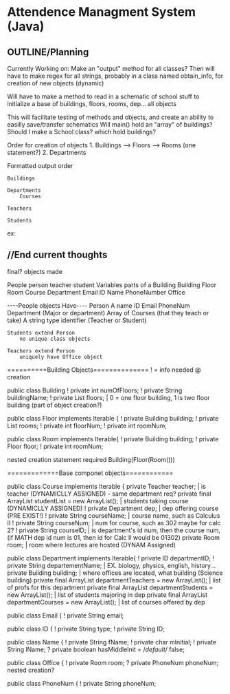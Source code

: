 # Attendence Managment System (Java)

OUTLINE/Planning
-------------------------------------------------------------------
Currently Working on:
Make an "output" method for all classes?
Then will have to make regex for all strings, probably in a class named obtain_info, for creation of new objects (dynamic)


Will have to make a method to read in a schematic of school stuff to initialize a base of buildings, floors, rooms, dep... all objects

This will facilitate testing of methods and objects, and create an ability to easilly save/transfer schematics
Will main() hold an "array" of buildings? Should I make a School class? which hold buildings? 

Order for creation of objects
    1. Buildings --> Floors --> Rooms (one statement?)
    2. Departments


Formatted output order

    Buildings

    Departments
        Courses

    Teachers

    Students

ex: 



//End current thoughts
-------------------------------------------------------------------
final? objects made

People
    person
        teacher
        student
Variables
    parts of a Building
        Building
        Floor
        Room
    Course
    Department
    Email
    ID
    Name
    PhoneNumber
    Office

----People objects Have----
Person
    A name
    ID
    Email
    PhoneNum
    Department (Major or department)
    Array of Courses (that they teach or take)
    A string type identifier (Teacher or Student)

    Students extend Person
        no unique class objects

    Teachers extend Person
        uniquely have Office object

==========Building Objects==============          ! = info needed @ creation

public class Building
!    private int numOfFloors;
!    private String buildingName;
!    private List<Floor> floors;  |  0 = one floor building, 1 is two floor building (part of object creation?)

public class Floor implements Iterable <Floor> {
!    private Building building;
!    private List <Room> rooms;
!    private int floorNum;
!    private int roomNum;

public class Room implements Iterable<Room>{
!    private Building building;
!    private Floor floor;
!    private int roomNum;

nested creation statement required Building(Floor(Room()))

=============Base componet objects============

public class Course implements Iterable<Course> {
    private Teacher teacher;  |  is teacher (DYNAMICLLY ASSIGNED) - same department req?
    private final ArrayList<Student> studentList = new ArrayList<Student>();  |  students taking course (DYNAMICLLY ASSIGNED)
!    private Department dep;  |  dep offering course (PRE EXIST!)
!    private String courseName;  |  course name, such as Calculus II
!    private String courseNum;  |  num for course, such as 302 maybe for calc 2?
!    private String courseID;  |  is department's id num, then the course num, (if MATH dep id num is 01, then id for Calc II would be 01302)
    private Room room;  |  room where lectures are hosted (DYNAM Assigned)

public class Department implements Iterable<Department>{
!    private ID departmentID;
!    private String departementName;  |  EX. biology, physics, english, history...
    private Building building;  |  where offices are located, what building (Science building)
    private final ArrayList<Teacher> departmentTeachers = new ArrayList<Teacher>();  |  list of profs for this department
    private final ArrayList<Student> departmentStudents = new ArrayList<Student>();  |  list of students majoring in dep
    private final ArrayList<Course> departmentCourses = new ArrayList<Course>();  |  list of courses offered by dep

public class Email {
!    private String email;

public class ID {
!    private String type;
!    private String ID;

public class Name {
!    private String fName;
!    private char mInitial;
!    private String lName;
?    private boolean hasMiddleInit = /*default*/ false;

public class Office {
!    private Room room;
?    private PhoneNum phoneNum;  nested creation?

public class PhoneNum {
!    private String phoneNum;
